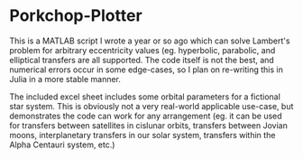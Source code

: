 # Porkchop-Plotter
This is a MATLAB script I wrote a year or so ago which can solve Lambert's problem for arbitrary eccentricity values (eg. hyperbolic, parabolic, and elliptical transfers are all supported.
The code itself is not the best, and numerical errors occur in some edge-cases, so I plan on re-writing this in Julia in a more stable manner. 

The included excel sheet includes some orbital parameters for a fictional star system. This is obviously not a very real-world applicable use-case, but demonstrates the code can work for any arrangement (eg. it can be used for transfers between satellites in cislunar orbits, transfers between Jovian moons, interplanetary transfers in our solar system, transfers within the Alpha Centauri system, etc.)

